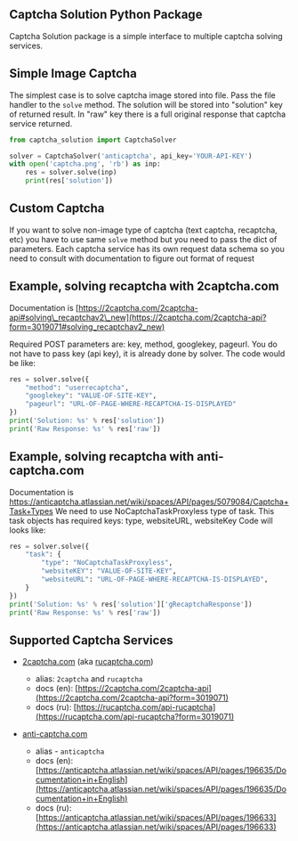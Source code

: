 ## Captcha Solution Python Package

Captcha Solution package is a simple interface to multiple captcha solving services.

## Simple Image Captcha

The simplest case is to solve captcha image stored into file.
Pass the file handler to the `solve` method. The solution will
be stored into "solution" key of returned result. In "raw" key
there is a full original response that captcha service returned.

```python
from captcha_solution import CaptchaSolver

solver = CaptchaSolver('anticaptcha', api_key='YOUR-API-KEY')
with open('captcha.png', 'rb') as inp:
    res = solver.solve(inp)
    print(res['solution'])
```

## Custom Captcha

If you want to solve non-image type of captcha (text captcha, recaptcha, etc) you have to
use same `solve` method but you need to pass the dict of parameters. Each captcha service has its own
request data schema so you need to consult with documentation to figure out format of request

## Example, solving recaptcha with 2captcha.com

Documentation is [https://2captcha.com/2captcha-api#solving\_recaptchav2\_new](https://2captcha.com/2captcha-api?form=3019071#solving_recaptchav2_new)

Required POST parameters are: key, method, googlekey, pageurl.
You do not have to pass key (api key), it is already done by solver. The code would be like:

```python
res = solver.solve({
    "method": "userrecaptcha",
    "googlekey": "VALUE-OF-SITE-KEY",
    "pageurl": "URL-OF-PAGE-WHERE-RECAPTCHA-IS-DISPLAYED"
})
print('Solution: %s' % res['solution'])
print('Raw Response: %s' % res['raw'])
```

## Example, solving recaptcha with anti-captcha.com

Documentation is https://anticaptcha.atlassian.net/wiki/spaces/API/pages/5079084/Captcha+Task+Types
We need to use NoCaptchaTaskProxyless type of task.
This task objects has required keys: type, websiteURL, websiteKey
Code will looks like:
```python
res = solver.solve({
    "task": {
        "type": "NoCaptchaTaskProxyless",
        "websiteKEY": "VALUE-OF-SITE-KEY",
        "websiteURL": "URL-OF-PAGE-WHERE-RECAPTCHA-IS-DISPLAYED",
    }
})
print('Solution: %s' % res['solution']['gRecaptchaResponse'])
print('Raw Response: %s' % res['raw'])
```

## Supported Captcha Services

* [2captcha.com](https://2captcha.com?from=3019071) (aka [rucaptcha.com](https://rucaptcha.com?from=3019071))
  * alias: `2captcha` and `rucaptcha`
  * docs (en): [https://2captcha.com/2captcha-api](https://2captcha.com/2captcha-api?form=3019071)
  * docs (ru): [https://rucaptcha.com/api-rucaptcha](https://rucaptcha.com/api-rucaptcha?form=3019071)

* [anti-captcha.com](http://getcaptchasolution.com/ijykrofoxz)
  * alias - `anticaptcha`
  * docs (en): [https://anticaptcha.atlassian.net/wiki/spaces/API/pages/196635/Documentation+in+English](https://anticaptcha.atlassian.net/wiki/spaces/API/pages/196635/Documentation+in+English)
  * docs (ru): [https://anticaptcha.atlassian.net/wiki/spaces/API/pages/196633](https://anticaptcha.atlassian.net/wiki/spaces/API/pages/196633)
